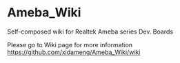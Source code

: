 # Ameba_Wiki
Self-composed wiki for Realtek Ameba series Dev. Boards

Please go to Wiki page for more information https://github.com/xidameng/Ameba_Wiki/wiki

